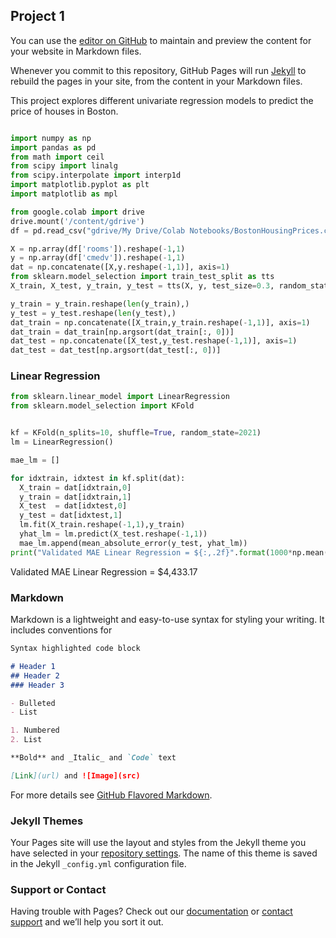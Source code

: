 ## Project 1

You can use the [editor on GitHub](https://github.com/hylee1rt/Project1/edit/gh-pages/index.md) to maintain and preview the content for your website in Markdown files.

Whenever you commit to this repository, GitHub Pages will run [Jekyll](https://jekyllrb.com/) to rebuild the pages in your site, from the content in your Markdown files.

This project explores different univariate regression models to predict the price of houses in Boston.  

```python

import numpy as np
import pandas as pd
from math import ceil
from scipy import linalg
from scipy.interpolate import interp1d
import matplotlib.pyplot as plt
import matplotlib as mpl

from google.colab import drive 
drive.mount('/content/gdrive')
df = pd.read_csv("gdrive/My Drive/Colab Notebooks/BostonHousingPrices.csv")

X = np.array(df['rooms']).reshape(-1,1)
y = np.array(df['cmedv']).reshape(-1,1)
dat = np.concatenate([X,y.reshape(-1,1)], axis=1)
from sklearn.model_selection import train_test_split as tts
X_train, X_test, y_train, y_test = tts(X, y, test_size=0.3, random_state=2021)

y_train = y_train.reshape(len(y_train),)
y_test = y_test.reshape(len(y_test),)
dat_train = np.concatenate([X_train,y_train.reshape(-1,1)], axis=1)
dat_train = dat_train[np.argsort(dat_train[:, 0])]
dat_test = np.concatenate([X_test,y_test.reshape(-1,1)], axis=1)
dat_test = dat_test[np.argsort(dat_test[:, 0])]
```

### Linear Regression 

```python
from sklearn.linear_model import LinearRegression
from sklearn.model_selection import KFold


kf = KFold(n_splits=10, shuffle=True, random_state=2021)
lm = LinearRegression() 

mae_lm = []

for idxtrain, idxtest in kf.split(dat):
  X_train = dat[idxtrain,0]
  y_train = dat[idxtrain,1]
  X_test  = dat[idxtest,0]
  y_test = dat[idxtest,1]
  lm.fit(X_train.reshape(-1,1),y_train)
  yhat_lm = lm.predict(X_test.reshape(-1,1))
  mae_lm.append(mean_absolute_error(y_test, yhat_lm))
print("Validated MAE Linear Regression = ${:,.2f}".format(1000*np.mean(mae_lm)))

```

Validated MAE Linear Regression = $4,433.17






### Markdown

Markdown is a lightweight and easy-to-use syntax for styling your writing. It includes conventions for

```markdown
Syntax highlighted code block

# Header 1
## Header 2
### Header 3

- Bulleted
- List

1. Numbered
2. List

**Bold** and _Italic_ and `Code` text

[Link](url) and ![Image](src)
```

For more details see [GitHub Flavored Markdown](https://guides.github.com/features/mastering-markdown/).

### Jekyll Themes

Your Pages site will use the layout and styles from the Jekyll theme you have selected in your [repository settings](https://github.com/hylee1rt/Project1/settings). The name of this theme is saved in the Jekyll `_config.yml` configuration file.

### Support or Contact

Having trouble with Pages? Check out our [documentation](https://docs.github.com/categories/github-pages-basics/) or [contact support](https://support.github.com/contact) and we’ll help you sort it out.
